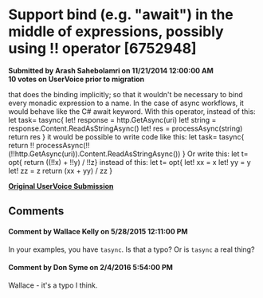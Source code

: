 # Support bind (e.g. "await") in the middle of expressions, possibly using !! operator [6752948] #

**Submitted by Arash Sahebolamri on 11/21/2014 12:00:00 AM**  
**10 votes on UserVoice prior to migration**  

that does the binding implicitly; so that it wouldn't be necessary to bind every monadic expression to a name. In the case of async workflows, it would behave like the C# await keyword.
With this operator, instead of this:
let task= tasync{
let! response = http.GetAsync(uri)
let! string = response.Content.ReadAsStringAsync()
let! res = processAsync(string)
return res
}
it would be possible to write code like this:
let task= tasync{ return !! processAsync(!!(!!http.GetAsync(uri)).Content.ReadAsStringAsync()) }
Or write this:
let t= opt{ return ((!!x) + !!y) / !!z}
instead of this:
let t= opt{
let! xx = x
let! yy = y
let! zz = z
return (xx + yy) / zz
}



**[Original UserVoice Submission](https://fslang.uservoice.com/forums/245727-f-language/suggestions/6752948)**


## Comments ##


#### Comment by Wallace Kelly on 5/28/2015 12:11:00 PM ####
In your examples, you have `tasync`. Is that a typo? Or is `tasync` a real thing?


#### Comment by Don Syme on 2/4/2016 5:54:00 PM ####
Wallace - it's a typo I think.

